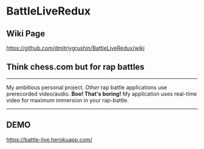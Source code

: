 # BattleLiveRedux

## Wiki Page
https://github.com/dmitriygrushin/BattleLiveRedux/wiki

## Think chess.com but for rap battles
--------------------
My ambitious personal project. 
*Other* rap battle applications use prerecorded video/audio. **Boo! That's boring!**
My application uses real-time video for maximum immersion in your rap-battle.


--------------------
## DEMO 
https://battle-live.herokuapp.com/


